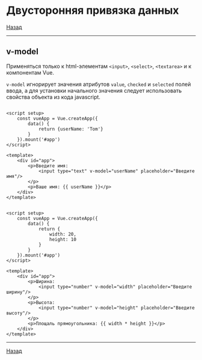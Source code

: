 # Двусторонняя привязка данных

[Назад][back]

---

## v-model

Применяться только к html-элементам `<input>`, `<select>`, `<textarea>` и к компонентам Vue.

`v-model` игнорирует значения атрибутов `value`, `checked` и `selected` полей ввода, а для установки начального значения следует использовать свойства объекта из кода javascript.

```vue

<script setup>
    const vueApp = Vue.createApp({
        data() {
            return {userName: 'Tom'}
        }
    }).mount('#app')
</script>

<template>
    <div id="app">
        <p>Введите имя:
            <input type="text" v-model="userName" placeholder="Введите имя"/>
        </p>
        <p>Ваше имя: {{ userName }}</p>
    </div>
</template>
```

```vue

<script setup>
    const vueApp = Vue.createApp({
        data() {
            return {
                width: 20,
                height: 10
            }
        }
    }).mount('#app')
</script>

<template>
    <div id="app">
        <p>Ширина:
            <input type="number" v-model="width" placeholder="Введите ширину"/>
        </p>
        <p>Высота:
            <input type="number" v-model="height" placeholder="Введите высоту"/>
        </p>
        <p>Площаль прямоугольника: {{ width * height }}</p>
    </div>
</template>
```

---

[Назад][back]

[back]: <.> "Назад к оглавлению"